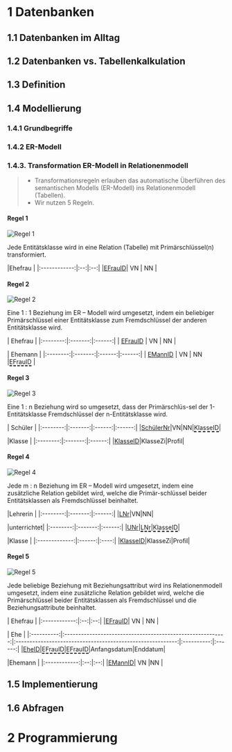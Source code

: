 <!--
author:   Dirk Koehler

email:    koehler.di@gykl.lernsax.de

version:  0.0.1

language: de

narrator: DE Deutsch Male

comment:  Informatik Klasse 10

link:     https://cdn.jsdelivr.net/chartist.js/latest/chartist.min.css

script:   https://cdn.jsdelivr.net/chartist.js/latest/chartist.min.js

translation: Deutsch  translations/German.md

mode: Presentation

dark: false

@style
.lia-effect__circle {
    display: none !important;
}

@media (min-width: 600px) {
    .newspaper {
        column-count: 2;
        column-gap: 40px;
        column-rule: 1px solid lightblue;
    }
}

h1, h2, h3, h4, h5, h6 {
    column-span: all;
    font-family: Arial, Helvetica, sans-serif;     
}

figurecaption {
    font-size: 0.8em;
    font-family: Arial, Helvetica, sans-serif;
    font-style: italic;
    font-weight: 600;
}

.kasten {
    background-color:rgba(162,67,8,0.8);    
    color:#FFFFFF;
    padding: 1em;
    margin: 1em 0em 1em 0em;
    border-radius:10px;    
    font-family: Arial, Helvetica, sans-serif;
    font-weight: 400;
}

.kasten0 {
    background-color:#399193;
    border-radius:10px;
    color:#FFFFFF;
    padding: 1em;
    font-family: Arial, Helvetica, sans-serif;
    font-weight:400;
}
.kasten1 {
    background-color:#A24308;
    border-radius:10px;
    color:#FFFFFF;
    padding: 1em;
    font-family: Arial, Helvetica, sans-serif;
    font-weight:400;
}

.cb {
    break-before: column;
}

.flexz { 
    display: flex; 
    justify-content: center; 
    align-items: center;
}

@end

@onload
window.LIA.settings.font_size = 2
@end
-->

# 1 Datenbanken

## 1.1 Datenbanken im Alltag

## 1.2 Datenbanken vs. Tabellenkalkulation

## 1.3 Definition

## 1.4 Modellierung

### 1.4.1 Grundbegriffe

### 1.4.2 ER-Modell

### 1.4.3. Transformation ER-Modell in Relationenmodell

> - Transformationsregeln erlauben das automatische Überführen des semantischen Modells (ER-Modell) ins Relationenmodell (Tabellen).
> - Wir nutzen 5 Regeln.

#### Regel 1

![Regel 1](./img/1-Regel.svg)<!-- style="width: 30%; padding:1em;" -->

<p class="kasten">
Jede Entitätsklasse wird in eine Relation (Tabelle) mit Primärschlüssel(n) transformiert.
</p>

|<!-- style="border: 1px solid black;" -->Ehefrau |
|:------------:|:--:|:--:|
|<!-- style="border: 1px solid black;" --><u>EFrauID</u>| <!-- style="border: 1px solid black;" -->VN |<!-- style="border: 1px solid black;" --> NN |

#### Regel 2

![Regel 2](./img/2-Regel.svg)<!-- style="width: 30%; padding:1em;" -->

<p class="kasten">
Eine 1 : 1 Beziehung im ER – Modell wird umgesetzt, indem ein beliebiger Primärschlüssel einer Entitätsklasse zum Fremdschlüssel der anderen Entitätsklasse wird.
</p>

|<!-- style="border: 1px solid black;" --> Ehefrau |
|:--------:|:-------:|:------:|
|<!-- style="border: 1px solid black;" --> <u>EFrauID</u> |<!-- style="border: 1px solid black;" --> VN |<!-- style="border: 1px solid black;" --> NN |

|<!-- style="border: 1px solid black;" --> Ehemann |
|:--------:|:-------:|:------:|:------:|
|<!-- style="border: 1px solid black;" --> <u>EMannID</u> |<!-- style="border: 1px solid black;" --> VN |<!-- style="border: 1px solid black;" --> NN |<!-- style="border: 1px solid black;" --><span style="border-bottom: 2px dashed #000;">EFrauID</span> |

#### Regel 3

![Regel 3](./img/3-Regel.svg)<!-- style="width: 30%; padding:1em;" -->

<p class="kasten">
Eine 1 : n Beziehung wird so umgesetzt, dass der Primärschlüs-sel der 1-Entitätsklasse Fremdschlüssel der n-Entitätsklasse wird.
</p>

|<!-- style="border: 1px solid black;" --> Schüler |
|:--------:|:-------:|:------:|:------:|
|<!-- style="border: 1px solid black;" --><u>SchülerNr</u>|<!-- style="border: 1px solid black;" -->VN|<!-- style="border: 1px solid black;" -->NN|<!-- style="border: 1px solid black;" --><span style="border-bottom: 2px dashed #000;">KlasseID</span>|

|<!-- style="border: 1px solid black;" -->Klasse |
|:--------:|:-------:|:------:|
|<!-- style="border: 1px solid black;" --><u>KlasseID</u>|<!-- style="border: 1px solid black;" -->KlasseZi|<!-- style="border: 1px solid black;" -->Profil|

#### Regel 4

![Regel 4](./img/4-Regel.svg)<!-- style="width: 30%; padding:1em;" -->

<p class="kasten">
Jede m : n Beziehung im ER – Modell wird umgesetzt, indem eine zusätzliche Relation gebildet wird, welche die Primär-schlüssel beider Entitätsklassen als Fremdschlüssel beinhaltet.
</p>

|<!-- style="border: 1px solid black;" -->Lehrerin                    |
|:--------:|:-------:|:------:|
|<!-- style="border: 1px solid black;" --><u>LNr</u>|<!-- style="border: 1px solid black;" -->VN|<!-- style="border: 1px solid black;" -->NN|


|<!-- style="border: 1px solid black;" -->unterrichtet|
|:--------:|:-------:|:------:|
|<!-- style="border: 1px solid black;" --><u>UNr</u>|<!-- style="border: 1px solid black;" --><span style="border-bottom: 2px dashed #000;">LNr</span>|<!-- style="border: 1px solid black;" --><span style="border-bottom: 2px dashed #000;">KlasseID</span>|


|<!-- style="border: 1px solid black;" -->Klasse                      |
|:-------------:|:------:|:----:|
|<!-- style="border: 1px solid black;" --><u>KlasseID</u>|<!-- style="border: 1px solid black;" -->KlasseZi|<!-- style="border: 1px solid black;" -->Profil|


#### Regel 5

![Regel 5](./img/5-Regel.svg)<!-- style="width: 30%; padding:1em;" -->

<p class="kasten">
Jede beliebige Beziehung mit Beziehungsattribut wird ins Relationenmodell umgesetzt, indem eine zusätzliche Relation gebildet wird, welche die Primärschlüssel beider Entitätsklassen als Fremdschlüssel und die Beziehungsattribute beinhaltet.
</p>

|<!-- style="border: 1px solid black;" -->  Ehefrau               |
|:------------:|:--:|:--:|
|<!-- style="border: 1px solid black;" --><u>EFrauID</u>|<!-- style="border: 1px solid black;" --> VN |<!-- style="border: 1px solid black;" --> NN |

|<!-- style="border: 1px solid black;" -->  Ehe                                                                                                                                                       |
|:----------:|:----------------------------------------------------------:|:----------------------------------------------------------:|:----------:|:------:|
|<!-- style="border: 1px solid black;" --><u>EheID</u>|<!-- style="border: 1px solid black;" --><span style="border-bottom: 2px dashed #000;">EFrauID</span>|<!-- style="border: 1px solid black;" --><span style="border-bottom: 2px dashed #000;">EFrauID</span>|<!-- style="border: 1px solid black;" -->Anfangsdatum|<!-- style="border: 1px solid black;" -->Enddatum|

|<!-- style="border: 1px solid black;" -->Ehemann               |
|:------------:|:--:|:--:|
|<!-- style="border: 1px solid black;" --><u>EMannID</u>|<!-- style="border: 1px solid black;" --> VN |<!-- style="border: 1px solid black;" -->NN |

## 1.5 Implementierung

## 1.6 Abfragen

# 2 Programmierung